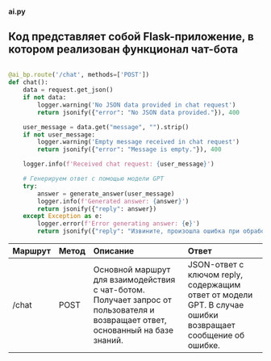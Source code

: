 #### ai.py

## Код представляет собой Flask-приложение, в котором реализован функционал чат-бота


```py

@ai_bp.route('/chat', methods=['POST'])
def chat():
    data = request.get_json()
    if not data:
        logger.warning('No JSON data provided in chat request')
        return jsonify({"error": "No JSON data provided."}), 400

    user_message = data.get("message", "").strip()
    if not user_message:
        logger.warning('Empty message received in chat request')
        return jsonify({"error": "Message is empty."}), 400

    logger.info(f'Received chat request: {user_message}')

    # Генерируем ответ с помощью модели GPT
    try:
        answer = generate_answer(user_message)
        logger.info(f'Generated answer: {answer}')
        return jsonify({"reply": answer})
    except Exception as e:
        logger.error(f'Error generating answer: {e}')
        return jsonify({"reply": "Извините, произошла ошибка при обработке вашего запроса. Пожалуйста, попробуйте позже."})
```


| Маршрут | Метод| Описание|Ответ|
| :--- | :--- | :---| :--- 
| /chat | POST	 | 	Основной маршрут для взаимодействия с чат-ботом. Получает запрос от пользователя и возвращает ответ, основанный на базе знаний. |JSON-ответ с ключом reply, содержащим ответ от модели GPT. В случае ошибки возвращает сообщение об ошибке.


